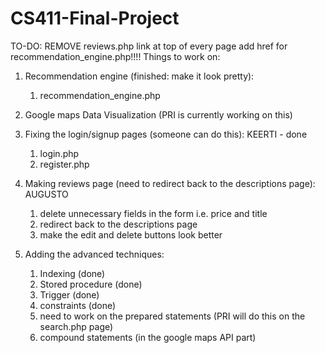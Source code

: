 # CS411-Final-Project
TO-DO: REMOVE reviews.php link at top of every page add href for recommendation_engine.php!!!!
Things to work on:
1. Recommendation engine (finished: make it look pretty):
   1. recommendation_engine.php
2. Google maps Data Visualization (PRI is currently working on this)
3. Fixing the login/signup pages (someone can do this): KEERTI - done
    1. login.php
    2. register.php
4. Making reviews page (need to redirect back to the descriptions page): AUGUSTO
    1. delete unnecessary fields in the form i.e. price and title
    2. redirect back to the descriptions page
    3. make the edit and delete buttons look better
    
5. Adding the advanced techniques:
    1. Indexing (done)
    2. Stored procedure (done)
    3. Trigger (done)
    4. constraints (done)
    5. need to work on the prepared statements (PRI will do this on the search.php page)
    6. compound statements (in the google maps API part)
